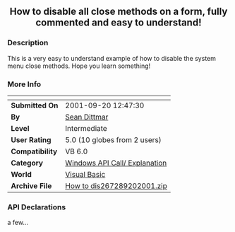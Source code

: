 ﻿<div align="center">

## How to disable all close methods on a form, fully commented and easy to understand\!


</div>

### Description

This is a very easy to understand example of how to disable the system menu close methods. Hope you learn something!
 
### More Info
 


<span>             |<span>
---                |---
**Submitted On**   |2001-09-20 12:47:30
**By**             |[Sean Dittmar](https://github.com/Planet-Source-Code/PSCIndex/blob/master/ByAuthor/sean-dittmar.md)
**Level**          |Intermediate
**User Rating**    |5.0 (10 globes from 2 users)
**Compatibility**  |VB 6\.0
**Category**       |[Windows API Call/ Explanation](https://github.com/Planet-Source-Code/PSCIndex/blob/master/ByCategory/windows-api-call-explanation__1-39.md)
**World**          |[Visual Basic](https://github.com/Planet-Source-Code/PSCIndex/blob/master/ByWorld/visual-basic.md)
**Archive File**   |[How to dis267289202001\.zip](https://github.com/Planet-Source-Code/sean-dittmar-how-to-disable-all-close-methods-on-a-form-fully-commented-and-easy-to-unders__1-27422/archive/master.zip)

### API Declarations

a few...





